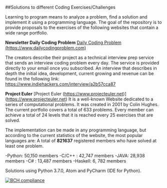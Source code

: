 ##Solutions to different Coding Exercises/Challenges 

Learning to program means to analyze a problem, find a solution and implement it using a programming language. The goal of the repository is to provide proposals to the exercises of the following websites that contain a wide range portfolio.

**Newsletter Daily Coding Problem** 
[Daily Coding Problem (https://www.dailycodingproblem.com)](https://www.dailycodingproblem.com)

The creators describe their project as a technical interview prep service that sends an interview coding problem every day. The service is provided directly to your email once you subscribed. 
An interview that describes in depth the initial idea, development, current growing and revenue can be found in the following link:
https://www.indiehackers.com/interview/a2b57cca87

**Project Euler** 
[Project Euler (https://www.projecteuler.net)] (https://www.projecteuler.net)
It is a well-known Website dedicated to a series of computational problems. It was created in 2001 by Colin Hughes. The current portfolio covers a total of 633 problems.  Every member can achieve a total of 24 levels that it is reached every 25  exercises that are solved.

The implementation can be made in any programming language, but according to the current statistics of the website, the most popular languages are:
A total of **821637** registered members who have solved at least one problem.

-Python: 50,150 members
-C/C++ : 42,747 members
-JAVA: 28,938 members
-C# : 13,487 members
-Haskell: 6, 782 members

Solutions using Python 3.7.0, Atom and PyCharm (IDE for Python).

[![BCH compliance](https://bettercodehub.com/edge/badge/grisreyesrios/Coding-Exercises-Challenges?branch=master)](https://bettercodehub.com/)

